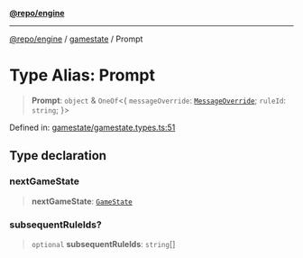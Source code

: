 [**@repo/engine**](../../README.md)

***

[@repo/engine](../../modules.md) / [gamestate](../README.md) / Prompt

# Type Alias: Prompt

> **Prompt**: `object` & `OneOf`\<\{ `messageOverride`: [`MessageOverride`](../interfaces/MessageOverride.md); `ruleId`: `string`; \}\>

Defined in: [gamestate/gamestate.types.ts:51](https://github.com/alexqguo/drinking-board-game-v3/blob/c54738830b911cea80ee4f6fef46ab8be3a3f8a1/packages/engine/src/gamestate/gamestate.types.ts#L51)

## Type declaration

### nextGameState

> **nextGameState**: [`GameState`](../enumerations/GameState.md)

### subsequentRuleIds?

> `optional` **subsequentRuleIds**: `string`[]
